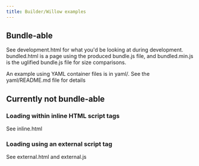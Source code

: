 ```yaml
---
title: Builder/Willow examples
---
```

## Bundle-able

See development.html for what you'd be looking at during development. bundled.html is a page using the produced bundle.js file, and bundled.min.js is the uglified bundle.js file for size comparisons.

An example using YAML container files is in yaml/. See the yaml/README.md file for details

## Currently not bundle-able

### Loading within inline HTML script tags

See inline.html

### Loading using an external script tag

See external.html and external.js
